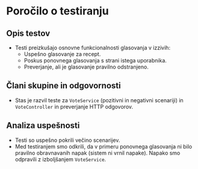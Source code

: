 # Poročilo o testiranju

## Opis testov
- Testi preizkušajo osnovne funkcionalnosti glasovanja v izzivih:
    - Uspešno glasovanje za recept.
    - Poskus ponovnega glasovanja s strani istega uporabnika.
    - Preverjanje, ali je glasovanje pravilno odstranjeno.

## Člani skupine in odgovornosti
- Stas je razvil teste za `VoteService` (pozitivni in negativni scenariji) in `VoteController` in preverjanje HTTP odgovorov.

## Analiza uspešnosti
- Testi so uspešno pokrili večino scenarijev.
- Med testiranjem smo odkrili, da v primeru ponovnega glasovanja ni bilo pravilno obravnavanih napak (sistem ni vrnil napake). Napako smo odpravili z izboljšanjem `VoteService`.
